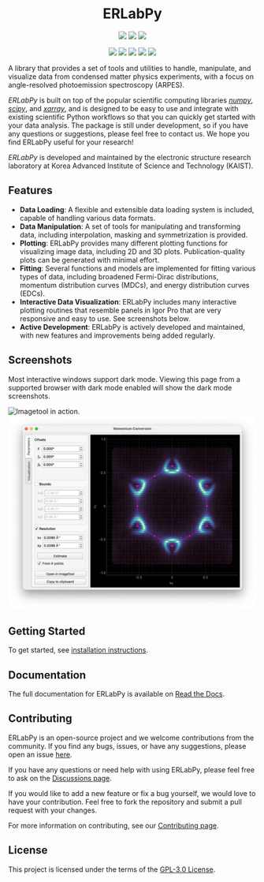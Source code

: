 <h1 align="center">
ERLabPy
</h1>
<p align="center">
    <a href="https://pypi.org/project/erlab/" alt="Supported Python Versions">
        <img src="https://img.shields.io/pypi/pyversions/erlab?logo=python&logoColor=white" /></a>
    <a href="https://pypi.org/project/erlab/" alt="PyPi">
        <img src="https://img.shields.io/pypi/v/erlab?logo=pypi&logoColor=white" /></a>
    <a href="https://anaconda.org/conda-forge/erlab" alt="Conda Version">
        <img src="https://img.shields.io/conda/vn/conda-forge/erlab?logo=condaforge&logoColor=white" /></a>
</p><p align="center">
    <a href="https://github.com/kmnhan/erlabpy/actions/workflows/ci.yml" alt="Workflow Status">
        <img src="https://img.shields.io/github/actions/workflow/status/kmnhan/erlabpy/ci.yml?logo=github&label=tests" /></a>
    <a href="https://erlabpy.readthedocs.io/" alt="Documentation Status">
        <img src="https://img.shields.io/readthedocs/erlabpy?logo=readthedocs&logoColor=white" /></a>
    <a href="https://results.pre-commit.ci/latest/github/kmnhan/erlabpy/main" alt="pre-commit.ci status">
        <img src="https://results.pre-commit.ci/badge/github/kmnhan/erlabpy/main.svg" /></a>
    <a href="https://codecov.io/gh/kmnhan/erlabpy" alt="Codecov Coverage">
        <img src="https://img.shields.io/codecov/c/github/kmnhan/erlabpy?logo=codecov&logoColor=white" /></a>
    <a href="https://github.com/astral-sh/ruff" alt="Ruff">
        <img src="https://img.shields.io/endpoint?url=https://raw.githubusercontent.com/astral-sh/ruff/main/assets/badge/v2.json" /></a>
</p>

A library that provides a set of tools and utilities to handle, manipulate, and
visualize data from condensed matter physics experiments, with a focus on angle-resolved
photoemission spectroscopy (ARPES).

*ERLabPy* is built on top of the popular scientific computing libraries
[*numpy*](https://numpy.org/), [*scipy*](https://scipy.org/), and
[*xarray*](https://xarray.pydata.org/), and is designed to be easy to use and integrate
with existing scientific Python workflows so that you can quickly get started with your
data analysis. The package is still under development, so if you have any questions or
suggestions, please feel free to contact us. We hope you find ERLabPy useful for your
research!

*ERLabPy* is developed and maintained by the electronic structure research
laboratory at Korea Advanced Institute of Science and Technology (KAIST).

## Features

- **Data Loading**: A flexible and extensible data loading system is included, capable
  of handling various data formats.
- **Data Manipulation**: A set of tools for manipulating and transforming data,
  including interpolation, masking and symmetrization is provided.
- **Plotting**: ERLabPy provides many different plotting functions for visualizing image
  data, including 2D and 3D plots. Publication-quality plots can be generated with
  minimal effort.
- **Fitting**: Several functions and models are implemented for fitting various types of
  data, including broadened Fermi-Dirac distributions, momentum distribution curves
  (MDCs), and energy distribution curves (EDCs).
- **Interactive Data Visualization**: ERLabPy includes many interactive plotting
  routines that resemble panels in Igor Pro that are very responsive and easy to use.
  See screenshots below.
- **Active Development**: ERLabPy is actively developed and maintained, with new
  features and improvements being added regularly.

## Screenshots

Most interactive windows support dark mode. Viewing this page from a supported browser
with dark mode enabled will show the dark mode screenshots.

<picture>
  <source media="(prefers-color-scheme: dark)" srcset="https://github.com/kmnhan/erlabpy/blob/main/docs/source/images/imagetool_dark.png?raw=true">
  <source media="(prefers-color-scheme: light)" srcset="https://github.com/kmnhan/erlabpy/blob/main/docs/source/images/imagetool_light.png?raw=true">
  <img alt="Imagetool in action." src="https://github.com/kmnhan/erlabpy/blob/main/docs/source/images/imagetool_light.png?raw=true">
</picture>

<picture>
  <source media="(prefers-color-scheme: dark)" srcset="https://github.com/kmnhan/erlabpy/blob/main/docs/source/images/ktool_1_dark.png?raw=true">
  <source media="(prefers-color-scheme: light)" srcset="https://github.com/kmnhan/erlabpy/blob/main/docs/source/images/ktool_1_light.png?raw=true">
  <img alt="Imagetool in action." src="https://github.com/kmnhan/erlabpy/blob/main/docs/source/images/ktool_1_light.png?raw=true">
</picture>


## Getting Started

To get started, see [installation instructions](https://erlabpy.readthedocs.io/en/stable/getting-started.html).

## Documentation

The full documentation for ERLabPy is available on [Read the Docs](https://erlabpy.readthedocs.io/).

## Contributing

ERLabPy is an open-source project and we welcome contributions from the community. If
you find any bugs, issues, or have any suggestions, please open an issue
[here](https://github.com/kmnhan/erlabpy/issues).

If you have any questions or need help with using ERLabPy, please feel free to ask on
the [Discussions page](https://github.com/kmnhan/erlabpy/discussions).

If you would like to add a new feature or fix a bug yourself, we would love to have your
contribution. Feel free to fork the repository and submit a pull request with your
changes.

For more information on contributing, see our [Contributing page](https://erlabpy.readthedocs.io/en/stable/contributing.html).

## License

This project is licensed under the terms of the [GPL-3.0 License](LICENSE).
